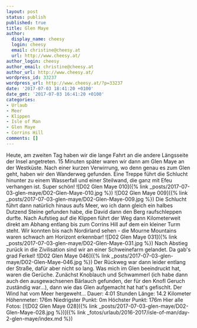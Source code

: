 ```yaml
---
layout: post
status: publish
published: true
title: Glen Maye
author:
  display_name: cheesy
  login: cheesy
  email: christine@cheesy.at
  url: http://www.cheesy.at/
author_login: cheesy
author_email: christine@cheesy.at
author_url: http://www.cheesy.at/
wordpress_id: 33237
wordpress_url: http://www.cheesy.at/?p=33237
date: '2017-07-03 18:41:20 +0100'
date_gmt: '2017-07-03 16:41:20 +0100'
categories:
- Urlaub
- Meer
- Klippen
- Isle of Man
- Glen Maye
- Corrins Hill
comments: []
---
```

Heute, am zweiten Tag haben wir die lange Fahrt an die andere Längsseite der Insel angetreten. 15 Minuten später waren wir dann am Glen Maye an der Westküste. Nach einer kurzen Verwirrung, wo denn genau es zum Glen geht, haben wir den Wanderweg gefunden. Eine Treppe führt die Schlucht hinunter zu einem Wasserfall und einer Steilwand, die ganz mit Efeu verhangen ist. Super schön!
![D02 Glen Maye 010]({% link _posts/2017-07-03-glen-maye/D02-Glen-Maye-010.jpg %})
![D02 Glen Maye 009]({% link _posts/2017-07-03-glen-maye/D02-Glen-Maye-009.jpg %})
Die Schlucht führt dann natürlich hinaus aufs Meer, wo ich dann gleich ein halbes Dutzend Steine gefunden habe, die David dann den Berg raufschleppen durfte.
Nach Aufstieg auf die Klippen führt der Weg dann Kilometerweit direkt am Abhang entlang bis zum Corrins Hill auf dem ein kleiner Turm steht. Wir konnten bis nach Nordirland sehen - die Mourne Mountains waren schwach am Horizont erkennbar!
![D02 Glen Maye 031]({% link _posts/2017-07-03-glen-maye/D02-Glen-Maye-031.jpg %})
Nach Abstieg zurück in die Zivilisation sind wir an einer Schweinefarm gelandet. Da gab's grad Ferkel!
![D02 Glen Maye 046]({% link _posts/2017-07-03-glen-maye/D02-Glen-Maye-046.jpg %})
Der Rückweg war dann leider entlang der Straße, dafür aber nicht so lang.
Was mich im Glen beeindruckt hat, waren die Gerüche. Zunächst Knoblauch und Schwammerl (ich habe dann auch den ausgewachsenen Bärlauch gefunden, der für den Knofl Geruch zuständig war...), dann wie das Glen aufgemacht hat hat's gefischlt. Der Wind hat vom Meer hergeweht...
Dauer: 4:01 Stunden
Länge: 14.2 Kilometer
Höhenmeter: 176m
Niedrigster Punkt: 0m
Höchster Punkt: 176m
Hier alle Fotos:
[![D02 Glen Maye 028]({% link _posts/2017-07-03-glen-maye/D02-Glen-Maye-028.jpg %})]({% link _fotos/urlaub/2016-2017/isle-of-man/day-2-glen-maye/index.md %})
